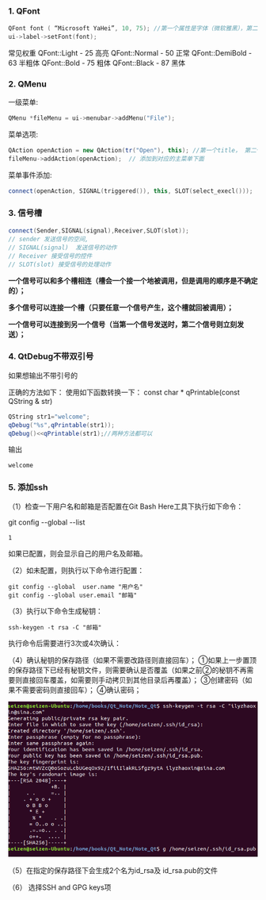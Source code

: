 ### 1. QFont

```C++
QFont font ( “Microsoft YaHei”, 10, 75); //第一个属性是字体（微软雅黑），第二个是大小，第三个是加粗（权重是75）
ui->label->setFont(font);
```

常见权重
QFont::Light - 25 高亮
QFont::Normal - 50 正常
QFont::DemiBold - 63 半粗体
QFont::Bold - 75 粗体
QFont::Black - 87 黑体



### 2. QMenu

一级菜单:

```C++
QMenu *fileMenu = ui->menubar->addMenu("File");
```

菜单选项:

```C++
QAction openAction = new QAction(tr("Open"), this); //第一个title， 第二个是在那个界面上显示
fileMenu->addAction(openAction);  // 添加到对应的主菜单下面
```

菜单事件添加:

```c++
connect(openAction, SIGNAL(triggered()), this, SLOT(select_execl())); 
```



### 3. 信号槽

```C++
connect(Sender,SIGNAL(signal),Receiver,SLOT(slot));  
// sender 发送信号的空间,
// SIGNAL(signal)  发送信号的动作
// Receiver 接受信号的控件
// SLOT(slot) 接受信号的处理动作
```

**一个信号可以和多个槽相连（槽会一个接一个地被调用，但是调用的顺序是不确定的）；**

**多个信号可以连接一个槽（只要任意一个信号产生，这个槽就回被调用）；**

**一个信号可以连接到另一个信号（当第一个信号发送时，第二个信号则立刻发送）；**



### 4. QtDebug不带双引号

如果想输出不带引号的

正确的方法如下：
使用如下函数转换一下：
const char * qPrintable(const QString & str)

```c++
QString str1="welcome";
qDebug("%s",qPrintable(str1));
qDebug()<<qPrintable(str1);//两种方法都可以
```
输出

```cpp
welcome
```



### 5. 添加ssh

（1）检查一下用户名和邮箱是否配置在Git Bash Here工具下执行如下命令：

git config --global  --list

    1

如果已配置，则会显示自己的用户名及邮箱。

（2）如未配置，则执行以下命令进行配置：

```shell
git config --global  user.name "用户名"
git config --global user.email "邮箱"
```

（3）执行以下命令生成秘钥：

```shell
ssh-keygen -t rsa -C "邮箱"
```

执行命令后需要进行3次或4次确认：

（4）确认秘钥的保存路径（如果不需要改路径则直接回车）；
①如果上一步置顶的保存路径下已经有秘钥文件，则需要确认是否覆盖（如果之前②的秘钥不再需要则直接回车覆盖，如需要则手动拷贝到其他目录后再覆盖）；
③创建密码（如果不需要密码则直接回车）；
④确认密码； 

![](https://github.com/Seizens/Note_Qt/blob/master/img/1.png)

（5）在指定的保存路径下会生成2个名为id_rsa及 id_rsa.pub的文件

（6） 选择SSH and GPG keys项